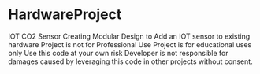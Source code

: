 # HardwareProject
IOT CO2 Sensor
Creating Modular Design to Add an IOT sensor to existing hardware
Project is not for Professional Use
Project is for educational uses only
Use this code at your own risk
Developer is not responsible for damages caused by leveraging this code in other projects without consent.
